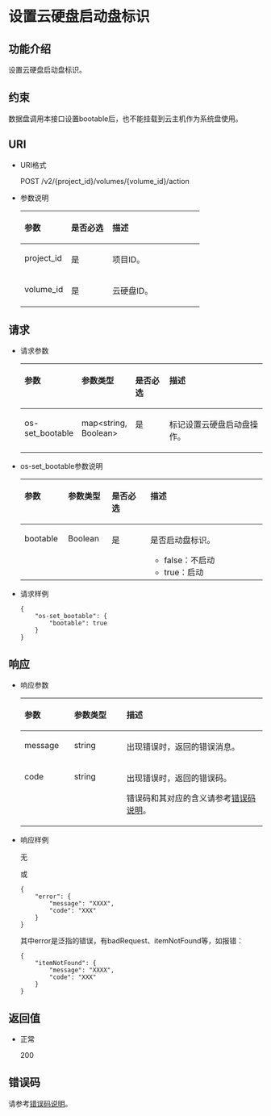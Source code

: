 # 设置云硬盘启动盘标识<a name="ZH-CN_TOPIC_0058626629"></a>

## 功能介绍<a name="section19390540"></a>

设置云硬盘启动盘标识。

## 约束<a name="section58153866104128"></a>

数据盘调用本接口设置bootable后，也不能挂载到云主机作为系统盘使用。

## URI<a name="section40297137"></a>

-   URI格式

    POST /v2/\{project\_id\}/volumes/\{volume\_id\}/action

-   参数说明

    <a name="table8745607"></a>
    <table><thead align="left"><tr id="row15985080"><th class="cellrowborder" valign="top" width="26%" id="mcps1.1.4.1.1"><p id="p19723089"><a name="p19723089"></a><a name="p19723089"></a>参数</p>
    </th>
    <th class="cellrowborder" valign="top" width="23%" id="mcps1.1.4.1.2"><p id="p54066375"><a name="p54066375"></a><a name="p54066375"></a>是否必选</p>
    </th>
    <th class="cellrowborder" valign="top" width="51%" id="mcps1.1.4.1.3"><p id="p17300225"><a name="p17300225"></a><a name="p17300225"></a>描述</p>
    </th>
    </tr>
    </thead>
    <tbody><tr id="row59140967"><td class="cellrowborder" valign="top" width="26%" headers="mcps1.1.4.1.1 "><p id="p25689059"><a name="p25689059"></a><a name="p25689059"></a>project_id</p>
    </td>
    <td class="cellrowborder" valign="top" width="23%" headers="mcps1.1.4.1.2 "><p id="p439002"><a name="p439002"></a><a name="p439002"></a>是</p>
    </td>
    <td class="cellrowborder" valign="top" width="51%" headers="mcps1.1.4.1.3 "><p id="p35559222"><a name="p35559222"></a><a name="p35559222"></a>项目ID。</p>
    </td>
    </tr>
    <tr id="row51597550"><td class="cellrowborder" valign="top" width="26%" headers="mcps1.1.4.1.1 "><p id="p18651996"><a name="p18651996"></a><a name="p18651996"></a>volume_id</p>
    </td>
    <td class="cellrowborder" valign="top" width="23%" headers="mcps1.1.4.1.2 "><p id="p34416674"><a name="p34416674"></a><a name="p34416674"></a>是</p>
    </td>
    <td class="cellrowborder" valign="top" width="51%" headers="mcps1.1.4.1.3 "><p id="p36287209"><a name="p36287209"></a><a name="p36287209"></a>云硬盘ID。</p>
    </td>
    </tr>
    </tbody>
    </table>


## 请求<a name="section27129916"></a>

-   请求参数

    <a name="table42671863"></a>
    <table><thead align="left"><tr id="row12592542"><th class="cellrowborder" valign="top" width="18%" id="mcps1.1.5.1.1"><p id="p13362997"><a name="p13362997"></a><a name="p13362997"></a>参数</p>
    </th>
    <th class="cellrowborder" valign="top" width="18%" id="mcps1.1.5.1.2"><p id="p8661001"><a name="p8661001"></a><a name="p8661001"></a>参数类型</p>
    </th>
    <th class="cellrowborder" valign="top" width="16%" id="mcps1.1.5.1.3"><p id="p30452481"><a name="p30452481"></a><a name="p30452481"></a>是否必选</p>
    </th>
    <th class="cellrowborder" valign="top" width="48%" id="mcps1.1.5.1.4"><p id="p50731910"><a name="p50731910"></a><a name="p50731910"></a>描述</p>
    </th>
    </tr>
    </thead>
    <tbody><tr id="row5187493615377"><td class="cellrowborder" valign="top" width="18%" headers="mcps1.1.5.1.1 "><p id="p4112025815377"><a name="p4112025815377"></a><a name="p4112025815377"></a>os-set_bootable</p>
    </td>
    <td class="cellrowborder" valign="top" width="18%" headers="mcps1.1.5.1.2 "><p id="p4240658415377"><a name="p4240658415377"></a><a name="p4240658415377"></a>map&lt;string, Boolean&gt;</p>
    </td>
    <td class="cellrowborder" valign="top" width="16%" headers="mcps1.1.5.1.3 "><p id="p1238131615377"><a name="p1238131615377"></a><a name="p1238131615377"></a>是</p>
    </td>
    <td class="cellrowborder" valign="top" width="48%" headers="mcps1.1.5.1.4 "><p id="p6336250715377"><a name="p6336250715377"></a><a name="p6336250715377"></a>标记设置云硬盘启动盘操作。</p>
    </td>
    </tr>
    </tbody>
    </table>

-   os-set\_bootable参数说明

    <a name="table38065209105423"></a>
    <table><thead align="left"><tr id="row47014882105423"><th class="cellrowborder" valign="top" width="18%" id="mcps1.1.5.1.1"><p id="p50109122105423"><a name="p50109122105423"></a><a name="p50109122105423"></a>参数</p>
    </th>
    <th class="cellrowborder" valign="top" width="18%" id="mcps1.1.5.1.2"><p id="p32307099105423"><a name="p32307099105423"></a><a name="p32307099105423"></a>参数类型</p>
    </th>
    <th class="cellrowborder" valign="top" width="16%" id="mcps1.1.5.1.3"><p id="p66738196105423"><a name="p66738196105423"></a><a name="p66738196105423"></a>是否必选</p>
    </th>
    <th class="cellrowborder" valign="top" width="48%" id="mcps1.1.5.1.4"><p id="p37084757105423"><a name="p37084757105423"></a><a name="p37084757105423"></a>描述</p>
    </th>
    </tr>
    </thead>
    <tbody><tr id="row65642867105423"><td class="cellrowborder" valign="top" width="18%" headers="mcps1.1.5.1.1 "><p id="p5950372711131"><a name="p5950372711131"></a><a name="p5950372711131"></a>bootable</p>
    </td>
    <td class="cellrowborder" valign="top" width="18%" headers="mcps1.1.5.1.2 "><p id="p45274007105423"><a name="p45274007105423"></a><a name="p45274007105423"></a>Boolean</p>
    </td>
    <td class="cellrowborder" valign="top" width="16%" headers="mcps1.1.5.1.3 "><p id="p43315944105423"><a name="p43315944105423"></a><a name="p43315944105423"></a>是</p>
    </td>
    <td class="cellrowborder" valign="top" width="48%" headers="mcps1.1.5.1.4 "><p id="p18930541105423"><a name="p18930541105423"></a><a name="p18930541105423"></a>是否启动盘标识。</p>
    <a name="ul1334240319356"></a><a name="ul1334240319356"></a><ul id="ul1334240319356"><li>false：不启动</li><li>true：启动</li></ul>
    </td>
    </tr>
    </tbody>
    </table>

-   请求样例

    ```
    {
        "os-set_bootable": {
            "bootable": true
        }
    }
    ```


## 响应<a name="section42842654"></a>

-   响应参数

    <a name="table46654279102454"></a>
    <table><thead align="left"><tr id="row6664264102454"><th class="cellrowborder" valign="top" width="20.48%" id="mcps1.1.4.1.1"><p id="p2934472102454"><a name="p2934472102454"></a><a name="p2934472102454"></a>参数</p>
    </th>
    <th class="cellrowborder" valign="top" width="21.69%" id="mcps1.1.4.1.2"><p id="p1338569102927"><a name="p1338569102927"></a><a name="p1338569102927"></a>参数类型</p>
    </th>
    <th class="cellrowborder" valign="top" width="57.830000000000005%" id="mcps1.1.4.1.3"><p id="p23036595102454"><a name="p23036595102454"></a><a name="p23036595102454"></a>描述</p>
    </th>
    </tr>
    </thead>
    <tbody><tr id="row12419334102454"><td class="cellrowborder" valign="top" width="20.48%" headers="mcps1.1.4.1.1 "><p id="p66442012102454"><a name="p66442012102454"></a><a name="p66442012102454"></a>message</p>
    </td>
    <td class="cellrowborder" valign="top" width="21.69%" headers="mcps1.1.4.1.2 "><p id="p58201874102927"><a name="p58201874102927"></a><a name="p58201874102927"></a>string</p>
    </td>
    <td class="cellrowborder" valign="top" width="57.830000000000005%" headers="mcps1.1.4.1.3 "><p id="p9725329102454"><a name="p9725329102454"></a><a name="p9725329102454"></a>出现错误时，返回的错误消息。</p>
    </td>
    </tr>
    <tr id="row20419099102454"><td class="cellrowborder" valign="top" width="20.48%" headers="mcps1.1.4.1.1 "><p id="p43334338102454"><a name="p43334338102454"></a><a name="p43334338102454"></a>code</p>
    </td>
    <td class="cellrowborder" valign="top" width="21.69%" headers="mcps1.1.4.1.2 "><p id="p16731376102927"><a name="p16731376102927"></a><a name="p16731376102927"></a>string</p>
    </td>
    <td class="cellrowborder" valign="top" width="57.830000000000005%" headers="mcps1.1.4.1.3 "><p id="p29729347102454"><a name="p29729347102454"></a><a name="p29729347102454"></a>出现错误时，返回的错误码。</p>
    <p id="p66237533102454"><a name="p66237533102454"></a><a name="p66237533102454"></a>错误码和其对应的含义请参考<a href="错误码说明.md">错误码说明</a>。</p>
    </td>
    </tr>
    </tbody>
    </table>

-   响应样例

    无

    或

    ```
    {
        "error": {
            "message": "XXXX", 
            "code": "XXX"
        }
    }
    ```

    其中error是泛指的错误，有badRequest、itemNotFound等，如报错：

    ```
    {
        "itemNotFound": {
            "message": "XXXX", 
            "code": "XXX"
        }
    }
    ```


## 返回值<a name="section50039568"></a>

-   正常

    200


## 错误码<a name="section431317151242"></a>

请参考[错误码说明](错误码说明.md)。

